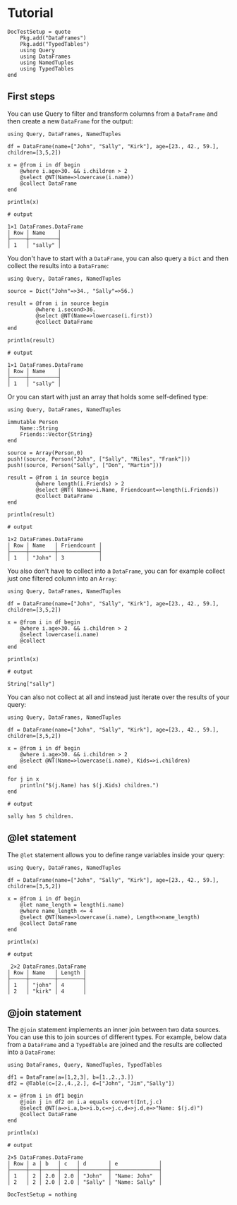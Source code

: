 # Tutorial

```@meta
DocTestSetup = quote
    Pkg.add("DataFrames")
    Pkg.add("TypedTables")
    using Query
    using DataFrames
    using NamedTuples
    using TypedTables
end
```

## First steps

You can use Query to filter and transform columns from a ``DataFrame`` and then create a new ``DataFrame`` for the output:

```jldoctest
using Query, DataFrames, NamedTuples

df = DataFrame(name=["John", "Sally", "Kirk"], age=[23., 42., 59.], children=[3,5,2])

x = @from i in df begin
    @where i.age>30. && i.children > 2
    @select @NT(Name=>lowercase(i.name))
    @collect DataFrame
end

println(x)

# output

1×1 DataFrames.DataFrame
│ Row │ Name    │
├─────┼─────────┤
│ 1   │ "sally" │
```

You don't have to start with a ``DataFrame``, you can also query a ``Dict`` and then collect the results into a ``DataFrame``:

```jldoctest
using Query, DataFrames, NamedTuples

source = Dict("John"=>34., "Sally"=>56.)

result = @from i in source begin
         @where i.second>36.
         @select @NT(Name=>lowercase(i.first))
         @collect DataFrame
end

println(result)

# output

1×1 DataFrames.DataFrame
│ Row │ Name    │
├─────┼─────────┤
│ 1   │ "sally" │
```

Or you can start with just an array that holds some self-defined type:

```jldoctest
using Query, DataFrames, NamedTuples

immutable Person
    Name::String
    Friends::Vector{String}
end

source = Array(Person,0)
push!(source, Person("John", ["Sally", "Miles", "Frank"]))
push!(source, Person("Sally", ["Don", "Martin"]))

result = @from i in source begin
         @where length(i.Friends) > 2
         @select @NT( Name=>i.Name, Friendcount=>length(i.Friends))
         @collect DataFrame
end

println(result)

# output

1×2 DataFrames.DataFrame
│ Row │ Name   │ Friendcount │
├─────┼────────┼─────────────┤
│ 1   │ "John" │ 3           │
```

You also don't have to collect into a ``DataFrame``, you can for example collect just one filtered column into an ``Array``:

```jldoctest
using Query, DataFrames, NamedTuples

df = DataFrame(name=["John", "Sally", "Kirk"], age=[23., 42., 59.], children=[3,5,2])

x = @from i in df begin
    @where i.age>30. && i.children > 2
    @select lowercase(i.name)
    @collect
end

println(x)

# output

String["sally"]
```

You can also not collect at all and instead just iterate over the results of your query:

```jldoctest
using Query, DataFrames, NamedTuples

df = DataFrame(name=["John", "Sally", "Kirk"], age=[23., 42., 59.], children=[3,5,2])

x = @from i in df begin
    @where i.age>30. && i.children > 2
    @select @NT(Name=>lowercase(i.name), Kids=>i.children)
end

for j in x
    println("$(j.Name) has $(j.Kids) children.")
end

# output

sally has 5 children.
```

## @let statement

The ``@let`` statement allows you to define range variables inside your query:

```jldoctest
using Query, DataFrames, NamedTuples

df = DataFrame(name=["John", "Sally", "Kirk"], age=[23., 42., 59.], children=[3,5,2])

x = @from i in df begin
    @let name_length = length(i.name)
    @where name_length <= 4
    @select @NT(Name=>lowercase(i.name), Length=>name_length)
    @collect DataFrame
end

println(x)

# output

 2×2 DataFrames.DataFrame
│ Row │ Name   │ Length │
├─────┼────────┼────────┤
│ 1   │ "john" │ 4      │
│ 2   │ "kirk" │ 4      │
```

## @join statement

The ``@join`` statement implements an inner join between two data sources. You can use this to join sources of different types. For example, below data from a ``DataFrame`` and a ``TypedTable`` are joined and the results are collected into a ``DataFrame``:

```jldoctest
using DataFrames, Query, NamedTuples, TypedTables

df1 = DataFrame(a=[1,2,3], b=[1.,2.,3.])
df2 = @Table(c=[2.,4.,2.], d=["John", "Jim","Sally"])

x = @from i in df1 begin
    @join j in df2 on i.a equals convert(Int,j.c)
    @select @NT(a=>i.a,b=>i.b,c=>j.c,d=>j.d,e=>"Name: $(j.d)")
    @collect DataFrame
end

println(x)

# output

2×5 DataFrames.DataFrame
│ Row │ a │ b   │ c   │ d       │ e             │
├─────┼───┼─────┼─────┼─────────┼───────────────┤
│ 1   │ 2 │ 2.0 │ 2.0 │ "John"  │ "Name: John"  │
│ 2   │ 2 │ 2.0 │ 2.0 │ "Sally" │ "Name: Sally" │
```

```@meta
DocTestSetup = nothing
```
